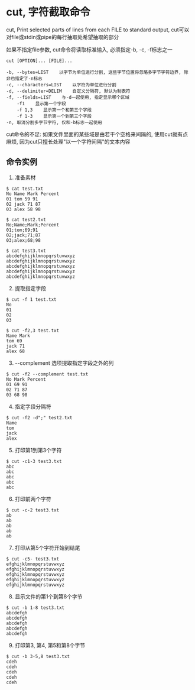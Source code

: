 # cut, 字符截取命令

cut, Print selected parts of lines from each FILE to standard output, cut可以对file或stdin或pipe的每行抽取处希望抽取的部分

如果不指定file参数, cut命令将读取标准输入, 必须指定-b, -c, -f标志之一

```
cut [OPTION]... [FILE]...

-b, --bytes=LIST    以字节为单位进行分割, 这些字节位置将忽略多字节字符边界, 除非也指定了-n标志
-c, --characters=LIST    以字符为单位进行分割
-d, --delimiter=DELIM    自定义分隔符, 默认为制表符
-f, --fields=LIST    与-d一起使用, 指定显示哪个区域
    -f1    显示第一个字段
    -f 1,3    显示第一个和第三个字段
    -f 1-3    显示第一个到第三个字段
-n, 取消分割多字节字符, 仅和-b标志一起使用
```

cut命令的不足: 如果文件里面的某些域是由若干个空格来间隔的, 使用cut就有点麻烦, 因为cut只擅长处理"以一个字符间隔"的文本内容

## 命令实例

1. 准备素材
```console
$ cat test.txt
No Name Mark Percent
01 tom 59 91
02 jack 71 87
03 alex 58 98

$ cat test2.txt
No;Name;Mark;Percent
01;tom;69;91
02;jack;71;87
03;alex;68;98

$ cat test3.txt
abcdefghijklmnopqrstuvwxyz
abcdefghijklmnopqrstuvwxyz
abcdefghijklmnopqrstuvwxyz
abcdefghijklmnopqrstuvwxyz
abcdefghijklmnopqrstuvwxyz
```

2. 提取指定字段
```console
$ cut -f 1 test.txt
No
01
02
03

$ cut -f2,3 test.txt
Name Mark
tom 69
jack 71
alex 68
```

3. --complement 选项提取指定字段之外的列
```console
$ cut -f2 --complement test.txt
No Mark Percent
01 69 91
02 71 87
03 68 98
```

4. 指定字段分隔符
```console
$ cut -f2 -d";" test2.txt
Name
tom
jack
alex
```

5. 打印第1到第3个字符
```console
$ cut -c1-3 test3.txt
abc
abc
abc
abc
abc
```

6. 打印前两个字符
```console
$ cut -c-2 test3.txt
ab
ab
ab
ab
ab
```

7. 打印从第5个字符开始到结尾
```console
$ cut -c5- test3.txt
efghijklmnopqrstuvwxyz
efghijklmnopqrstuvwxyz
efghijklmnopqrstuvwxyz
efghijklmnopqrstuvwxyz
efghijklmnopqrstuvwxyz
```

8. 显示文件的第1个到第8个字节
```console
$ cut -b 1-8 test3.txt
abcdefgh
abcdefgh
abcdefgh
abcdefgh
abcdefgh
```

9. 打印第3, 第4, 第5和第8个字节
```console
$ cut -b 3-5,8 test3.txt
cdeh
cdeh
cdeh
cdeh
cdeh
```
